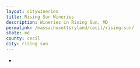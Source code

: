 ```yaml
---
layout: citywineries
title: Rising Sun Wineries
description: Wineries in Rising Sun, MD
permalink: /massachusettsryland/cecil/rising-sun/
state: md
county: cecil
city: rising sun
---
```

-
